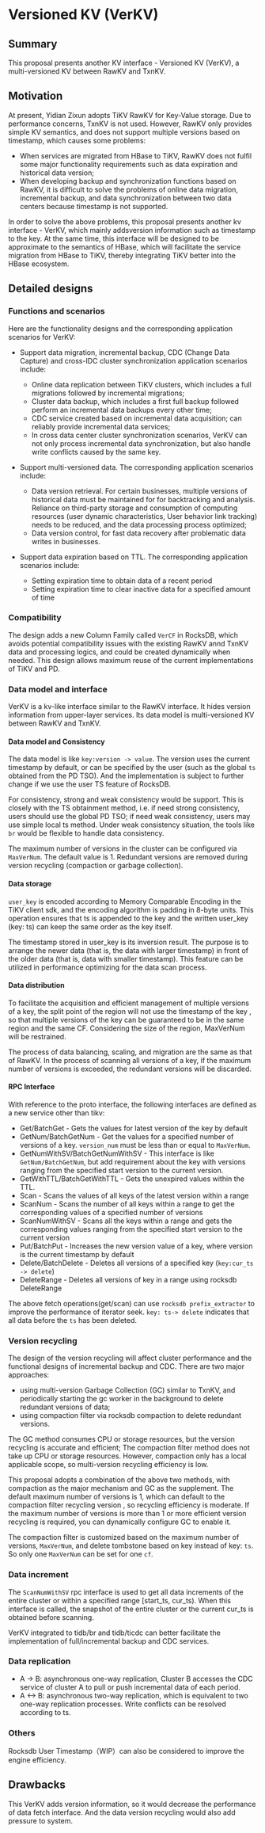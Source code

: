 # Versioned KV (VerKV)

## Summary

This proposal presents another KV interface - Versioned KV (VerKV), a
multi-versioned KV between RawKV and TxnKV.

## Motivation

At present, Yidian Zixun adopts TiKV RawKV for Key-Value storage. Due to
performance concerns, TxnKV is not used. However, RawKV only provides simple KV
semantics, and does not support multiple versions based on timestamp,
which causes some problems:

- When services are migrated from HBase to TiKV, RawKV does not fulfil some
  major functionality requirements such as data expiration and historical data
   version;
- When developing backup and synchronization functions based on RawKV,
  it is difficult to solve the problems of online data migration, incremental
   backup, and data synchronization between two data centers because timestamp
  is not supported.

In order to solve the above problems, this proposal presents another kv
interface - VerKV, which mainly addsversion information such as timestamp to
the key. At the same time, this interface will be designed to be approximate
to the semantics of HBase, which will facilitate the service migration from
HBase to TiKV, thereby integrating TiKV better into the HBase ecosystem.

## Detailed designs

### Functions and scenarios

Here are the functionality designs and the corresponding application
scenarios for VerKV:

- Support data migration, incremental backup, CDC (Change Data Capture)
  and cross-IDC cluster synchronization application scenarios include:
  
  - Online data replication between TiKV clusters, which includes a full
    migrations followed by incremental migrations;
  - Cluster data backup, which includes a first full backup followed perform
    an incremental data backups every other time;
  - CDC service created based on incremental data acquisition; can reliably
    provide incremental data services;
  - In cross data center cluster synchronization scenarios, VerKV can not
    only process incremental data synchronization, but also handle write
    conflicts caused by the same key.

- Support multi-versioned data. The corresponding application scenarios
  include:
  
  - Data version retrieval. For certain businesses, multiple versions of
    historical data must be maintained for for backtracking and analysis.
    Reliance on third-party storage and consumption of computing resources
    (user dynamic characteristics, User behavior link tracking) needs to be
    reduced, and the data processing process optimized;
  - Data version control, for fast data recovery after problematic data
    writes in businesses.

- Support data expiration based on TTL. The corresponding application
  scenarios include:
  
  - Setting expiration time to obtain data of a recent period
  - Setting expiration time to clear inactive data for a specified amount
    of time

### Compatibility

The design adds a new Column Family called `VerCF` in RocksDB, which avoids
potential compatibility issues with the existing RawKV annd TxnKV data and
processing logics, and could be created dynamically when needed.
This design allows maximum reuse of the current implementations of TiKV and PD.

### Data model and interface

VerKV is a kv-like interface similar to the RawKV interface. It hides version
information from upper-layer services. Its data model is multi-versioned KV
between RawKV and TxnKV.

#### Data model and Consistency

The data model is like `key:version -> value`. The version uses the current
timestamp by default, or can be specified by the user (such as the global `ts`
obtained from the PD TSO). And the implementation is subject to further change
if we use the user TS feature of RocksDB.

For consistency, strong and weak consistency would be support. This is
closely with the TS obtainment method, i.e. if need strong consistency, users
should use the global PD TSO; if need weak consistency, users may use
simple local ts method. Under weak consistency situation, the tools like
`br` would be flexible to handle data consistency.

The maximum number of versions in the cluster can be configured via `MaxVerNum`.
The default value is 1. Redundant versions are removed during version
recycling (compaction or garbage collection).

#### Data storage

`user_key` is encoded according to Memory Comparable Encoding in the TiKV client
sdk, and the encoding algorithm is padding in 8-byte units. This operation
 ensures that ts is appended to the key and the written user_key (key: ts)
can keep the same order as the key itself.

The timestamp stored in user_key is its inversion result. The purpose is
to arrange the newer data (that is, the data with larger timestamp) in front
 of the older data (that is, data with smaller timestamp).
This feature can be utilized in performance optimizing for the data
scan process.

#### Data distribution

To facilitate the acquisition and efficient management of multiple versions of
a key, the split point of the region will not use the timestamp of the key
, so that multiple versions of the key can be guaranteed to be
in the same region and the same CF. Considering the size of the region,
MaxVerNum will be restrained.

The process of data balancing, scaling, and migration are the same as that
of RawKV. In the process of scanning all versions of a key, if the maximum
 number of versions is exceeded, the redundant versions will be discarded.

#### RPC Interface

With reference to the proto interface, the following interfaces are defined as
a new service other than tikv:

- Get/BatchGet - Gets the values for latest version of the key by default
- GetNum/BatchGetNum - Get the values for a specified number of versions of a
  key. `version_num` must be less than or equal to `MaxVerNum`.
- GetNumWithSV/BatchGetNumWithSV - This interface is like `GetNum/BatchGetNum`,
  but add requirement about the key with versions ranging from the specified
  start version to the current version.
- GetWithTTL/BatchGetWithTTL - Gets the unexpired values within the TTL.
- Scan - Scans the values of all keys of the latest version within a range
- ScanNum - Scans the number of all keys within a range to get the
  corresponding values of a specified number of versions
- ScanNumWithSV - Scans all the keys within a range and gets the
  corresponding values ranging from the specified start version to the current
  version
- Put/BatchPut - Increases the new version value of a key, where version is
  the current timestamp by default
- Delete/BatchDelete - Deletes all versions of a specified key
  (`key:cur_ts -> delete`)
- DeleteRange - Deletes all versions of key in a range using rocksdb DeleteRange

The above fetch operations(get/scan) can use `rocksdb prefix_extractor` to
improve the performance of iterator seek. `key: ts-> delete` indicates that
 all data before the `ts` has been deleted.

### Version recycling

The design of the version recycling will affect cluster performance and the
functional designs of incremental backup and CDC. There are two major
approaches:

- using multi-version Garbage Collection (GC) similar to TxnKV, and
  periodically starting the gc worker in the background to delete redundant
  versions of data;
- using compaction filter via rocksdb compaction to delete redundant versions.

The GC method consumes CPU or storage resources, but the version recycling is
accurate and efficient; The compaction filter method does not take up CPU or
storage resources. However, compaction only has a local applicable scope, so
multi-version recycling efficiency is low.

This proposal adopts a combination of the above two methods, with compaction as
the major mechanism and GC as the supplement. The default maximum number of
versions is 1, which can default to the compaction filter recycling version
, so recycling efficiency is moderate. If the maximum number of versions is more
than 1 or more efficient version recycling is required, you can dynamically
configure GC to enable it.

The compaction filter is customized based on the maximum number of versions,
`MaxVerNum`, and delete tombstone based on key instead of key: `ts`. So only
one `MaxVerNum` can be set for one `cf`.

### Data increment

The `ScanNumWithSV` rpc interface is used to get all data increments of the
entire cluster or within a specified range [start_ts, cur_ts). When this
interface is called, the snapshot of the entire cluster or the current cur_ts
is obtained before scanning.

VerKV integrated to tidb/br and tidb/ticdc can better facilitate the
implementation of full/incremental backup and CDC services.

### Data replication

- A -> B: asynchronous one-way replication, Cluster B accesses the CDC
service of cluster A to pull or push incremental data of each period.
- A <-> B: asynchronous two-way replication, which is equivalent to two
one-way replication processes. Write conflicts can be resolved according to ts.

### Others

Rocksdb User Timestamp（WIP）can also be considered to improve the engine
efficiency.

## Drawbacks

This VerKV adds version information, so it would decrease the performance
of data fetch interface. And the data version recycling would also add
pressure to system.